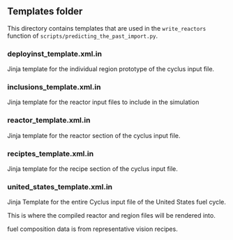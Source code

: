 ## Templates folder
This directory contains templates that are used in the ```write_reactors``` 
function of ```scripts/predicting_the_past_import.py```.

### deployinst_template.xml.in
Jinja template for the individual region prototype of the cyclus input file.

### inclusions_template.xml.in
Jinja template for the reactor input files to include in the simulation

### reactor_template.xml.in
Jinja template for the reactor section of the cyclus input file.

### reciptes_template.xml.in
Jinja template for the recipe section of the cyclus input file. 

### united_states_template.xml.in
Jinja Template for the entire Cyclus input file of the United States fuel cycle.

This is where the compiled reactor and region files will be rendered into.

fuel composition data is from representative vision recipes.
